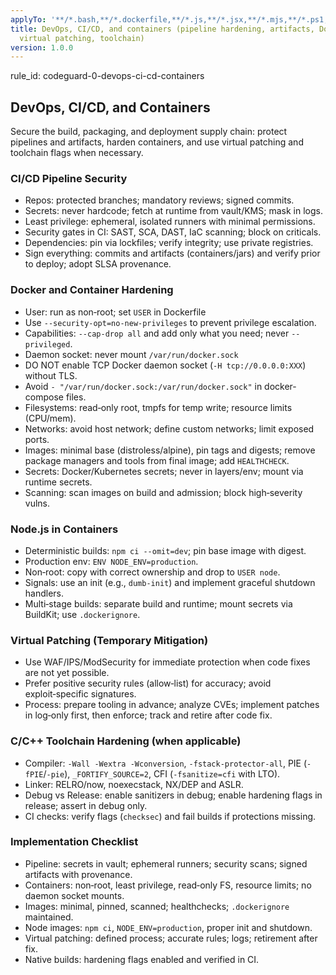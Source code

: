 ```yaml
---
applyTo: '**/*.bash,**/*.dockerfile,**/*.js,**/*.jsx,**/*.mjs,**/*.ps1,**/*.sh,**/*.wsdl,**/*.xml,**/*.xsd,**/*.xslt,**/*.yaml,**/*.yml,Dockerfile*,docker-compose*'
title: DevOps, CI/CD, and containers (pipeline hardening, artifacts, Docker/K8s images,
  virtual patching, toolchain)
version: 1.0.0
---
```


rule_id: codeguard-0-devops-ci-cd-containers

## DevOps, CI/CD, and Containers

Secure the build, packaging, and deployment supply chain: protect pipelines and artifacts, harden containers, and use virtual patching and toolchain flags when necessary.

### CI/CD Pipeline Security
- Repos: protected branches; mandatory reviews; signed commits.
- Secrets: never hardcode; fetch at runtime from vault/KMS; mask in logs.
- Least privilege: ephemeral, isolated runners with minimal permissions.
- Security gates in CI: SAST, SCA, DAST, IaC scanning; block on criticals.
- Dependencies: pin via lockfiles; verify integrity; use private registries.
- Sign everything: commits and artifacts (containers/jars) and verify prior to deploy; adopt SLSA provenance.

### Docker and Container Hardening
- User: run as non‑root; set `USER` in Dockerfile
- Use `--security-opt=no-new-privileges` to prevent privilege escalation.
- Capabilities: `--cap-drop all` and add only what you need; never `--privileged`.
- Daemon socket: never mount `/var/run/docker.sock`
- DO NOT enable TCP Docker daemon socket (`-H tcp://0.0.0.0:XXX`) without TLS.
- Avoid `- "/var/run/docker.sock:/var/run/docker.sock"` in docker-compose files.
- Filesystems: read‑only root, tmpfs for temp write; resource limits (CPU/mem).
- Networks: avoid host network; define custom networks; limit exposed ports.
- Images: minimal base (distroless/alpine), pin tags and digests; remove package managers and tools from final image; add `HEALTHCHECK`.
- Secrets: Docker/Kubernetes secrets; never in layers/env; mount via runtime secrets.
- Scanning: scan images on build and admission; block high‑severity vulns.

### Node.js in Containers
- Deterministic builds: `npm ci --omit=dev`; pin base image with digest.
- Production env: `ENV NODE_ENV=production`.
- Non‑root: copy with correct ownership and drop to `USER node`.
- Signals: use an init (e.g., `dumb-init`) and implement graceful shutdown handlers.
- Multi‑stage builds: separate build and runtime; mount secrets via BuildKit; use `.dockerignore`.

### Virtual Patching (Temporary Mitigation)
- Use WAF/IPS/ModSecurity for immediate protection when code fixes are not yet possible.
- Prefer positive security rules (allow‑list) for accuracy; avoid exploit‑specific signatures.
- Process: prepare tooling in advance; analyze CVEs; implement patches in log‑only first, then enforce; track and retire after code fix.

### C/C++ Toolchain Hardening (when applicable)
- Compiler: `-Wall -Wextra -Wconversion`, `-fstack-protector-all`, PIE (`-fPIE`/`-pie`), `_FORTIFY_SOURCE=2`, CFI (`-fsanitize=cfi` with LTO).
- Linker: RELRO/now, noexecstack, NX/DEP and ASLR.
- Debug vs Release: enable sanitizers in debug; enable hardening flags in release; assert in debug only.
- CI checks: verify flags (`checksec`) and fail builds if protections missing.

### Implementation Checklist
- Pipeline: secrets in vault; ephemeral runners; security scans; signed artifacts with provenance.
- Containers: non‑root, least privilege, read‑only FS, resource limits; no daemon socket mounts.
- Images: minimal, pinned, scanned; healthchecks; `.dockerignore` maintained.
- Node images: `npm ci`, `NODE_ENV=production`, proper init and shutdown.
- Virtual patching: defined process; accurate rules; logs; retirement after fix.
- Native builds: hardening flags enabled and verified in CI.
